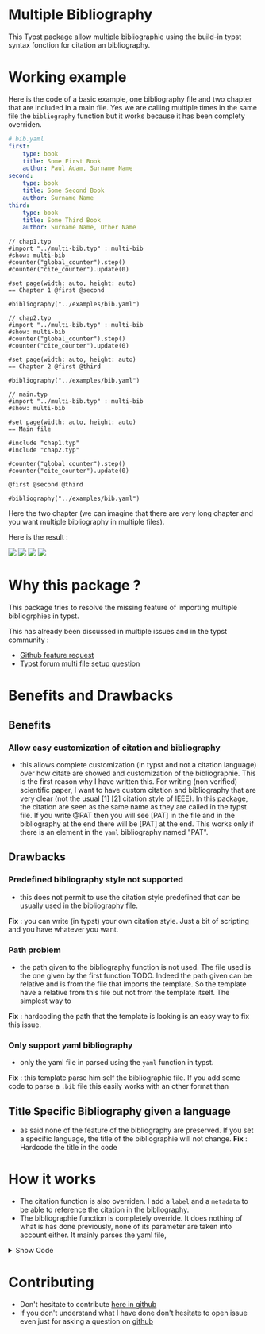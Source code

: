 # Multiple Bibliography
This Typst package allow multiple bibliographie using the build-in typst syntax
fonction for citation an bibliography.

# Working example

Here is the code of a basic example, one bibliography file and two chapter that
are included in a main file. Yes we are calling multiple times in the same file
the `bibliography` function but it works because it has been complety overriden.

```yaml
# bib.yaml
first:
    type: book
    title: Some First Book
    author: Paul Adam, Surname Name
second:
    type: book
    title: Some Second Book
    author: Surname Name
third:
    type: book
    title: Some Third Book
    author: Surname Name, Other Name
```

```typ
// chap1.typ
#import "../multi-bib.typ" : multi-bib
#show: multi-bib
#counter("global_counter").step()
#counter("cite_counter").update(0)

#set page(width: auto, height: auto)
== Chapter 1 @first @second

#bibliography("../examples/bib.yaml")
```

```typ
// chap2.typ
#import "../multi-bib.typ" : multi-bib
#show: multi-bib
#counter("global_counter").step()
#counter("cite_counter").update(0)

#set page(width: auto, height: auto)
== Chapter 2 @first @third

#bibliography("../examples/bib.yaml")
```

```typ
// main.typ
#import "../multi-bib.typ" : multi-bib
#show: multi-bib

#set page(width: auto, height: auto)
== Main file

#include "chap1.typ"
#include "chap2.typ"

#counter("global_counter").step()
#counter("cite_counter").update(0)

@first @second @third

#bibliography("../examples/bib.yaml")
```

Here the two chapter (we can imagine that there are very long chapter and you
want multiple bibliography in multiple files).

Here is the result :

![](examples/main_1.svg)
![](examples/main_2.svg)
![](examples/main_3.svg)
![](examples/main_4.svg)

# Why this package ?
This package tries to resolve the missing feature of importing multiple
bibliogrphies in typst.

This has already been discussed in multiple issues and in the typst community :
- [Github feature request](https://github.com/typst/typst/issues/1097)
- [Typst forum multi file setup question](https://forum.typst.app/t/how-to-share-bibliography-in-a-multi-file-setup/1605)

# Benefits and Drawbacks
## Benefits
### Allow easy customization of citation and bibliography
- this allows complete customization (in typst and not a citation language) over
how citate are showed and customization of the bibliographie. This is the first
reason why I have written this. For writing (non verified) scientific paper, I
want to have custom citation and bibliography that are very clear (not the usual
\[1\] \[2\] citation style of IEEE). In this package, the citation are seen as
the same name as they are called in the typst file. If you write @PAT then you
will see \[PAT\] in the file and in the bibliography at the end there will be
\[PAT\] at the end. This works only if there is an element in the `yaml`
bibliography named "PAT".

## Drawbacks
### Predefined bibliography style not supported
- this does not permit to use the citation style predefined that can be usually
  used in the bibliography file.

**Fix** : you can write (in typst) your own citation style. Just a bit of scripting and
  you have whatever you want.
### Path problem
- the path given to the bibliography function is not used. The file used is the
  one given by the first function TODO. Indeed the path given can be relative
  and is from the file that imports the template. So the template have a
  relative from this file but not from the template itself. The simplest way to

**Fix** : hardcoding the path that the template is looking is an easy way to fix this
issue.
### Only support yaml bibliography
- only the yaml file in parsed using the `yaml` function in typst.

**Fix** : this template parse him self the bibliographie file. If you add some code to
parse a `.bib` file this easily works with an other format than
## Title Specific Bibliography given a language
- as said none of the feature of the bibliography are preserved. If you set a
specific language, the title of the bibliographie will not change.
**Fix** : Hardcode the title in the code

# How it works
- The citation function is also overriden. I add a `label` and a `metadata` to
be able to reference the citation in the bibliography.
- The bibliographie function is completely override. It does nothing of what is
  has done previously, none of its parameter are taken into account either. It
mainly parses the yaml file, 

<details>
    <summary> Show Code </summary>

Here is the show rules to make this works. This is pretty short and thus can be
copied easily in your template to make it work as you want.

```typ
#{
show bibliography: it => {
    if it.path.len() != 1 { assert(false, message: "Only accepts one bibliography file") }

    let path = "examples/bib.yaml"
    let file = yaml(path)

    let done = ()
    text(underline[*Bibliography* #linebreak()])
    let resume_author(author) = {
      let l = author.split(" ").filter(x=>x != "")
      l.enumerate().map(((i, name)) => 
        if i != l.len() - 1 [#name.slice(0,1).]
        else {name}).join(" ")
    }
    for i in range(cite_counter.get().at(0)) {
      let lab = label("cite_" + str(i) + "_" + global_counter.display())
      let pos = locate(lab).position()
      let item = query(lab).at(0).value
      if not item in done {
        if item in file {
          let book = file.at(item)
          let a = book.author
          let type_author = type(a)
          let authors
          if type(book.author) == array {
            authors = book.author
          } else if type(book.author) == str {
            authors = book.author.split(",")
          }
          let resume_authors = authors.map(a => resume_author(a)).join(" & ")
          [#h(0.8em) [#item]#h(0.5em)#resume_authors, #emph(book.title). #linebreak()]
        } else {
          assert(false, message:[#item not in #it.path.at(0)])
        }
      }
      done.push(item)
    }
}
show cite : it => [
    [#str(it.key)#if it.supplement != none [ #it.supplement]]
    #metadata(str(it.key))
    #label("cite_" + cite_counter.display() + "_" + global_counter.display())
    #cite_counter.step()
]
}
```

</details>


# Contributing
- Don't hesitate to contribute [here in github](https://github.com/pauladam94/multi-bib)
- If you don't understand what I have done don't hesitate to open issue even
just for asking a question on [github](https://github.com/pauladam94/multi-bib)
